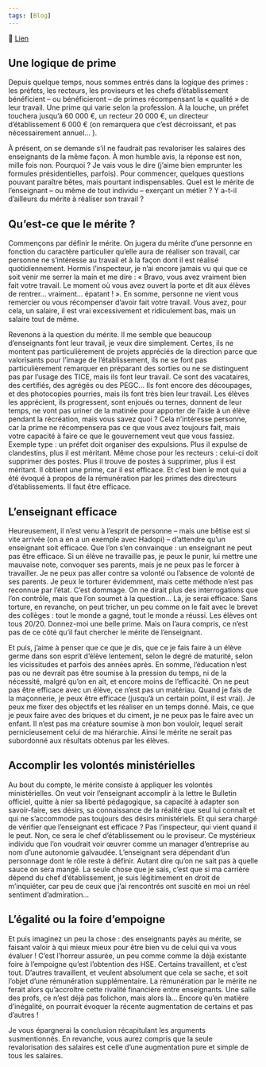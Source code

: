 ```yaml
---
tags: [Blog]
---
```


🔗 [Lien](https://www.ralentirtravaux.com/le_blog/les-enseignants-et-la-prime-au-merite/)

## Une logique de prime

Depuis quelque temps, nous sommes entrés dans la logique des primes : les préfets, les recteurs, les proviseurs et les chefs d’établissement bénéficient – ou bénéficieront – de primes récompensant la « qualité » de leur travail. Une prime qui varie selon la profession. À la louche, un préfet touchera jusqu’à 60 000 €, un recteur 20 000 €, un directeur d’établissement 6 000 € (on remarquera que c’est décroissant, et pas nécessairement annuel… ).

À présent, on se demande s’il ne faudrait pas revaloriser les salaires des enseignants de la même façon. À mon humble avis, la réponse est non, mille fois non. Pourquoi ? Je vais vous le dire (j’aime bien emprunter les formules présidentielles, parfois).
Pour commencer, quelques questions pouvant paraître bêtes, mais pourtant indispensables. Quel est le mérite de l’enseignant – ou même de tout individu – exerçant un métier ? Y a-t-il d’ailleurs du mérite à réaliser son travail ?

## Qu’est-ce que le mérite ?

Commençons par définir le mérite. On jugera du mérite d’une personne en fonction du caractère particulier qu’elle aura de réaliser son travail, car personne ne s’intéresse au travail et à la façon dont il est réalisé quotidiennement. Hormis l’inspecteur, je n’ai encore jamais vu qui que ce soit venir me serrer la main et me dire : « Bravo, vous avez vraiment bien fait votre travail. Le moment où vous avez ouvert la porte et dit aux élèves de rentrer… vraiment… épatant ! ». En somme, personne ne vient vous remercier ou vous récompenser d’avoir fait votre travail. Vous avez, pour cela, un salaire, il est vrai excessivement et ridiculement bas, mais un salaire tout de même.

Revenons à la question du mérite. Il me semble que beaucoup d’enseignants font leur travail, je veux dire simplement. Certes, ils ne montent pas particulièrement de projets appréciés de la direction parce que valorisants pour l’image de l’établissement, ils ne se font pas particulièrement remarquer en préparant des sorties ou ne se distinguent pas par l’usage des TICE, mais ils font leur travail. Ce sont des vacataires, des certifiés, des agrégés ou des PEGC… Ils font encore des découpages, et des photocopies pourries, mais ils font très bien leur travail. Les élèves les apprécient, ils progressent, sont enjoués ou ternes, donnent de leur temps, ne vont pas uriner de la matinée pour apporter de l’aide à un élève pendant la récréation, mais vous savez quoi ? Cela n’intéresse personne, car la prime ne récompensera pas ce que vous avez toujours fait, mais votre capacité à faire ce que le gouvernement veut que vous fassiez. Exemple type : un préfet doit organiser des expulsions. Plus il expulse de clandestins, plus il est méritant. Même chose pour les recteurs : celui-ci doit supprimer des postes. Plus il trouve de postes à supprimer, plus il est méritant. Il obtient une prime, car il est efficace. Et c’est bien le mot qui a été évoqué à propos de la rémunération par les primes des directeurs d’établissements. Il faut être efficace.

## L’enseignant efficace

Heureusement, il n’est venu à l’esprit de personne – mais une bêtise est si vite arrivée (on a en a un exemple avec Hadopi) – d’attendre qu’un enseignant soit efficace. Que l’on s’en convainque : un enseignant ne peut pas être efficace. Si un élève ne travaille pas, je peux le punir, lui mettre une mauvaise note, convoquer ses parents, mais je ne peux pas le forcer à travailler. Je ne peux pas aller contre sa volonté ou l’absence de volonté de ses parents. Je peux le torturer évidemment, mais cette méthode n’est pas reconnue par l’état. C’est dommage. On ne dirait plus des interrogations que l’on contrôle, mais que l’on soumet à la question… Là, je serai efficace. Sans torture, en revanche, on peut tricher, un peu comme on le fait avec le brevet des collèges : tout le monde a gagné, tout le monde a réussi. Les élèves ont tous 20/20. Donnez-moi une belle prime. Mais on l’aura compris, ce n’est pas de ce côté qu’il faut chercher le mérite de l’enseignant.

Et puis, j’aime à penser que ce que je dis, que ce je fais faire à un élève germe dans son esprit d’élève lentement, selon le degré de maturité, selon les vicissitudes et parfois des années après. En somme, l’éducation n’est pas ou ne devrait pas être soumise à la pression du temps, ni de la nécessité, malgré qu’on en ait, et encore moins de l’efficacité. On ne peut pas être efficace avec un élève, ce n’est pas un matériau. Quand je fais de la maçonnerie, je peux être efficace (jusqu’à un certain point, il est vrai). Je peux me fixer des objectifs et les réaliser en un temps donné. Mais, ce que je peux faire avec des briques et du ciment, je ne peux pas le faire avec un enfant. Il n’est pas ma créature soumise à mon bon vouloir, lequel serait pernicieusement celui de ma hiérarchie.
Ainsi le mérite ne serait pas subordonné aux résultats obtenus par les élèves.

## Accomplir les volontés ministérielles

Au bout du compte, le mérite consiste à appliquer les volontés ministérielles. On veut voir l’enseignant accomplir à la lettre le Bulletin officiel, quitte à nier sa liberté pédagogique, sa capacité à adapter son savoir-faire, ses désirs, sa connaissance de la réalité que seul lui connaît et qui ne s’accommode pas toujours des désirs ministériels. Et qui sera chargé de vérifier que l’enseignant est efficace ? Pas l’inspecteur, qui vient quand il le peut. Non, ce sera le chef d’établissement ou le proviseur. Ce mystérieux individu que l’on voudrait voir œuvrer comme un manager d’entreprise au nom d’une autonomie galvaudée. L’enseignant sera dépendant d’un personnage dont le rôle reste à définir. Autant dire qu’on ne sait pas à quelle sauce on sera mangé. La seule chose que je sais, c’est que si ma carrière dépend du chef d’établissement, je suis légitimement en droit de m’inquiéter, car peu de ceux que j’ai rencontrés ont suscité en moi un réel sentiment d’admiration…

## L’égalité ou la foire d’empoigne

Et puis imaginez un peu la chose : des enseignants payés au mérite, se faisant valoir à qui mieux mieux pour être bien vu de celui qui va vous évaluer ! C’est l’horreur assurée, un peu comme comme la déjà existante foire à l’empoigne qu’est l’obtention des HSE. Certains travaillent, et c’est tout. D’autres travaillent, et veulent absolument que cela se sache, et soit l’objet d’une rémunération supplémentaire. La rémunération par le mérite ne ferait alors qu’accroître cette rivalité financière entre enseignants. Une salle des profs, ce n’est déjà pas folichon, mais alors là… Encore qu’en matière d’inégalité, on pourrait évoquer la récente augmentation de certains et pas d’autres !

Je vous épargnerai la conclusion récapitulant les arguments susmentionnés. En revanche, vous aurez compris que la seule revalorisation des salaires est celle d’une augmentation pure et simple de tous les salaires.
